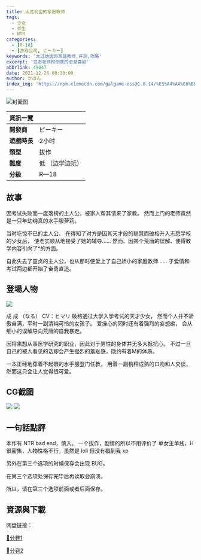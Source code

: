```yaml
---
title: 太过幼齿的家庭教师
tags:
  - 少女
  - 师生
  - NTR
categories:
  - [R-18]
  - [游戏公司, ピーキー]
keywords: '太过幼齿的家庭教师,评测,攻略'
excerpt: '变态老师推倒我的恋爱喜剧'
abbrlink: 49047
date: 2021-12-26 00:30:00
author: かばん
index_img: 'https://npm.elemecdn.com/galgame-oss@1.0.14/%E5%A4%AA%E8%BF%87%E5%B9%BC%E9%BD%BF%E7%9A%84%E5%AE%B6%E5%BA%AD%E6%95%99%E5%B8%88/CT9RxmY.jpg'
---
```


![封面图](../image/太过幼齿的家庭教师/cover.jpg)

| 資訊一覽     |                 |
| :----------- | :------------------------------------ |
| **開發商**   | ピーキー  |
| **遊戲時長** | 2小时 |
| **類型**     | 拔作 |
| **難度**     | 低 （边学边玩） |
| **分級**     | R—18 |

## 故事

因考试失败而一度落榜的主人公，被家人帮其请来了家教。
然而上门的老师竟然是一只年幼纯真的水手服萝莉。 

当时吃惊不已的主人公、
在得知了对方是因其天才般的聪慧而破格升入志愿学校的少女后，
便老实顺从地接受了她的辅导……
然而、因某个荒唐的误解、使得教学内容引向了*的方面。

自此失去了童贞的主人公，也从那时便爱上了自己娇小的家庭教师……
于爱情和考试两边都开始了奋勇直追。

## 登場人物

![](https://npm.elemecdn.com/galgame-oss@1.0.14/%E5%A4%AA%E8%BF%87%E5%B9%BC%E9%BD%BF%E7%9A%84%E5%AE%B6%E5%BA%AD%E6%95%99%E5%B8%88/CT9RxmY.jpg)

成 	成 （なる）
CV：ヒマリ
破格通过大学入学考试的天才少女，
然而个人并不骄傲自满，平时一副清纯可怜的女孩子。
爱操心的同时还有着强烈的妄想癖，
会从细小的误解导向荒唐的自我暴走。

因将来想从事医学研究的职业，因此对于男性的身体并无多大抵抗心。
不过一旦自己的被人看见的话却会产生强烈的羞耻感，隐约有着M的体质。

一本正经地穿着不起眼的水手服登门任教，
用着一副稍稍成熟的口吻和人交谈，然而这只会让人觉得很可爱。 

## CG截图

![](https://npm.elemecdn.com/galgame-oss@1.0.14/%E5%A4%AA%E8%BF%87%E5%B9%BC%E9%BD%BF%E7%9A%84%E5%AE%B6%E5%BA%AD%E6%95%99%E5%B8%88/cg06_03.webp)
![](https://npm.elemecdn.com/galgame-oss@1.0.14/%E5%A4%AA%E8%BF%87%E5%B9%BC%E9%BD%BF%E7%9A%84%E5%AE%B6%E5%BA%AD%E6%95%99%E5%B8%88/cg06_04.webp)

## 一句話點評 

本作有 NTR bad end，慎入。
一个拔作，剧情的所以不用评价了
单女主单线，H 很密集，人物性格不行，虽然是 loli 但没有戳到我 xp

另外在第三个选项的时候保存会出现 BUG。

在第三个选项处保存完毕后再读取会崩溃。

所以，请在第三个选项前面或者后面保存。


## 資源與下載

网盘链接：

[🔗️分卷1](https://pan.bilnn.com/api/v3/file/sourcejump/XrwxrGUd/2fz3EGHsDYw71ZrFQaQlR87wv1e2Eo5eqbGBXSNWweM*)

[🔗️分卷2](https://pan.bilnn.com/api/v3/file/sourcejump/BYnwoQU2/Bz-cHZTNbd6cNi2JoQmX_R9t15ad_8hEqDejOTeE2h4*)

